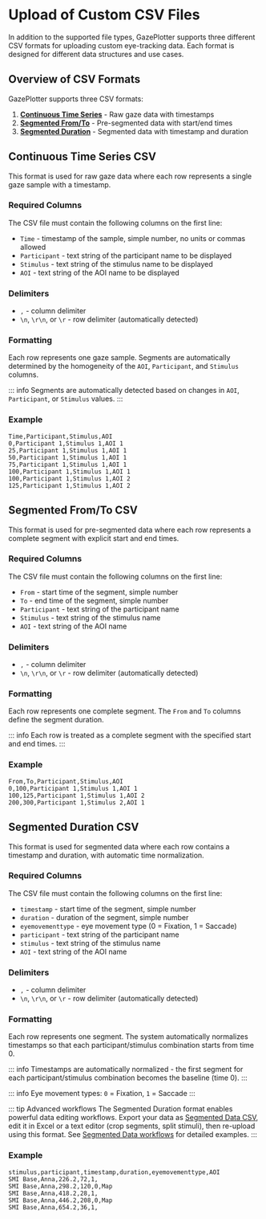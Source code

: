# Upload of Custom CSV Files

In addition to the supported file types, GazePlotter supports three different CSV formats for uploading custom eye-tracking data. Each format is designed for different data structures and use cases.

## Overview of CSV Formats

GazePlotter supports three CSV formats:

1. **[Continuous Time Series](#continuous-time-series-csv)** - Raw gaze data with timestamps
2. **[Segmented From/To](#segmented-fromto-csv)** - Pre-segmented data with start/end times
3. **[Segmented Duration](#segmented-duration-csv)** - Segmented data with timestamp and duration

## Continuous Time Series CSV

This format is used for raw gaze data where each row represents a single gaze sample with a timestamp.

### Required Columns
The CSV file must contain the following columns on the first line:
* `Time` - timestamp of the sample, simple number, no units or commas allowed
* `Participant` - text string of the participant name to be displayed
* `Stimulus` - text string of the stimulus name to be displayed
* `AOI` - text string of the AOI name to be displayed

### Delimiters
* `,` - column delimiter
* `\n`, `\r\n`, or `\r` - row delimiter (automatically detected)

### Formatting
Each row represents one gaze sample. Segments are automatically determined by the homogeneity of the `AOI`, `Participant`, and `Stimulus` columns.

::: info
Segments are automatically detected based on changes in `AOI`, `Participant`, or `Stimulus` values.
:::

### Example
```csv
Time,Participant,Stimulus,AOI
0,Participant 1,Stimulus 1,AOI 1
25,Participant 1,Stimulus 1,AOI 1
50,Participant 1,Stimulus 1,AOI 1
75,Participant 1,Stimulus 1,AOI 1
100,Participant 1,Stimulus 1,AOI 1
100,Participant 1,Stimulus 1,AOI 2
125,Participant 1,Stimulus 1,AOI 2
```



## Segmented From/To CSV

This format is used for pre-segmented data where each row represents a complete segment with explicit start and end times.

### Required Columns
The CSV file must contain the following columns on the first line:
* `From` - start time of the segment, simple number
* `To` - end time of the segment, simple number
* `Participant` - text string of the participant name
* `Stimulus` - text string of the stimulus name
* `AOI` - text string of the AOI name

### Delimiters
* `,` - column delimiter
* `\n`, `\r\n`, or `\r` - row delimiter (automatically detected)

### Formatting
Each row represents one complete segment. The `From` and `To` columns define the segment duration.

::: info
Each row is treated as a complete segment with the specified start and end times.
:::

### Example
```csv
From,To,Participant,Stimulus,AOI
0,100,Participant 1,Stimulus 1,AOI 1
100,125,Participant 1,Stimulus 1,AOI 2
200,300,Participant 1,Stimulus 2,AOI 1
```



## Segmented Duration CSV

This format is used for segmented data where each row contains a timestamp and duration, with automatic time normalization.

### Required Columns
The CSV file must contain the following columns on the first line:
* `timestamp` - start time of the segment, simple number
* `duration` - duration of the segment, simple number
* `eyemovementtype` - eye movement type (0 = Fixation, 1 = Saccade)
* `participant` - text string of the participant name
* `stimulus` - text string of the stimulus name
* `AOI` - text string of the AOI name

### Delimiters
* `,` - column delimiter
* `\n`, `\r\n`, or `\r` - row delimiter (automatically detected)

### Formatting
Each row represents one segment. The system automatically normalizes timestamps so that each participant/stimulus combination starts from time 0.

::: info
Timestamps are automatically normalized - the first segment for each participant/stimulus combination becomes the baseline (time 0).
:::

::: info
Eye movement types: `0` = Fixation, `1` = Saccade
:::

::: tip Advanced workflows
The Segmented Duration format enables powerful data editing workflows. Export your data as [Segmented Data CSV](/export/segmented-data/), edit it in Excel or a text editor (crop segments, split stimuli), then re-upload using this format. See [Segmented Data workflows](/advanced/segmented-data-workflows) for detailed examples.
:::

### Example
```csv
stimulus,participant,timestamp,duration,eyemovementtype,AOI
SMI Base,Anna,226.2,72,1,
SMI Base,Anna,298.2,120,0,Map
SMI Base,Anna,418.2,28,1,
SMI Base,Anna,446.2,208,0,Map
SMI Base,Anna,654.2,36,1,
```